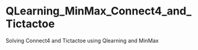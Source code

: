 # QLearning_MinMax_Connect4_and_Tictactoe
Solving Connect4 and Tictactoe using Qlearning and MinMax
